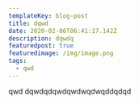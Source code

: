 ```yaml
---
templateKey: blog-post
title: dqwd
date: 2020-02-06T06:41:17.142Z
description: dqwdq
featuredpost: true
featuredimage: /img/image.png
tags:
  - qwd
---
```

qwd
dqwdqdqwdqwdwqdwqddqdqd
